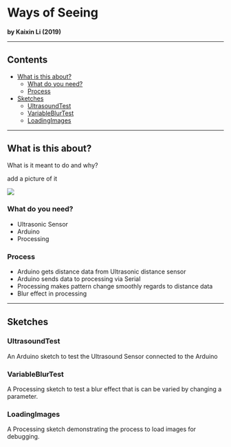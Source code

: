 # Ways of Seeing

**by Kaixin Li (2019)**

***

## Contents

- [What is this about?](#what-is-this-about)
	- [What do you need?](#what-do-you-need)
	- [Process](#process)
- [Sketches](#sketches)
	- [UltrasoundTest](#ultrasoundtest)
	- [VariableBlurTest](#variableblurtest)
	- [LoadingImages](#loadingimages)

---

## What is this about?

What is it meant to do and why?

add a picture of it

![](https://media.istockphoto.com/photos/british-shorthair-cat-isolated-on-white-smiling-picture-id918529586?k=6&m=918529586&s=612x612&w=0&h=xHZKxXS_Ti7K4EfvDCbKF6jetZNpqkLVUl_C25u_IH0=)

### What do you need?

- Ultrasonic Sensor
- Arduino
- Processing

### Process

- Arduino gets distance data from Ultrasonic distance sensor
- Arduino sends data to processing via Serial
- Processing makes pattern change smoothly regards to distance data
- Blur effect in processing

---

## Sketches

### UltrasoundTest

An Arduino sketch to test the Ultrasound Sensor connected to the Arduino

### VariableBlurTest

A Processing sketch to test a blur effect that is can be varied by changing a parameter.

### LoadingImages

A Processing sketch demonstrating the process to load images for debugging.
